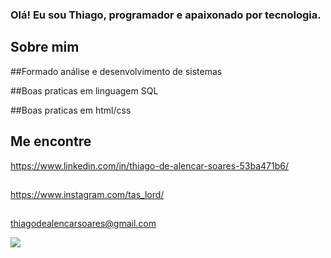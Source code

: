 
### Olá! Eu sou Thiago, programador e apaixonado por tecnologia.

## Sobre mim

##Formado análise e desenvolvimento de sistemas

##Boas praticas em linguagem SQL

##Boas praticas em html/css

## Me encontre

https://www.linkedin.com/in/thiago-de-alencar-soares-53ba471b6/
##
https://www.instagram.com/tas_lord/
##
thiagodealencarsoares@gmail.com

![](https://media.giphy.com/media/3oEjI6SIIHBdRxXI40/giphy.gif)

